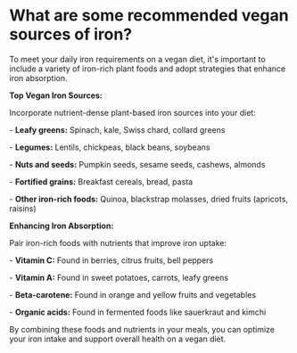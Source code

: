 # What are some recommended vegan sources of iron?

To meet your daily iron requirements on a vegan diet, it's important to include a variety of iron-rich plant foods and adopt strategies that enhance iron absorption.

**Top Vegan Iron Sources:**

Incorporate nutrient-dense plant-based iron sources into your diet:

\- **Leafy greens:** Spinach, kale, Swiss chard, collard greens

\- **Legumes:** Lentils, chickpeas, black beans, soybeans

\- **Nuts and seeds:** Pumpkin seeds, sesame seeds, cashews, almonds

\- **Fortified grains:** Breakfast cereals, bread, pasta

\- **Other iron-rich foods:** Quinoa, blackstrap molasses, dried fruits (apricots, raisins)

**Enhancing Iron Absorption:**

Pair iron-rich foods with nutrients that improve iron uptake:

\- **Vitamin C:** Found in berries, citrus fruits, bell peppers

\- **Vitamin A:** Found in sweet potatoes, carrots, leafy greens

\- **Beta-carotene:** Found in orange and yellow fruits and vegetables

\- **Organic acids:** Found in fermented foods like sauerkraut and kimchi

By combining these foods and nutrients in your meals, you can optimize your iron intake and support overall health on a vegan diet.